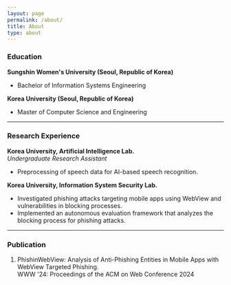 ```yaml
---
layout: page
permalink: /about/
title: About
type: about
---
```


### Education
**Sungshin Women's University (Seoul, Republic of Korea)**
- Bachelor of Information Systems Engineering <!--(2020.03-2022.02)-->

**Korea University (Seoul, Republic of Korea)**
- Master of Computer Science and Engineering <!--(2022.03-2024.02)-->

---
### Research Experience
**Korea University, Artificial Intelligence Lab.** <!--(2021.12-2022.02)-->
<br/>*Undergraduate Research Assistant*
- Preprocessing of speech data for AI-based speech recognition.

**Korea University, Information System Security Lab.** <!--(2022.03-2024.02)-->
- Investigated phishing attacks targeting mobile apps using WebView and vulnerabilities in blocking processes.
- Implemented an autonomous evaluation framework that analyzes the blocking process for phishing attacks.

---

### Publication
1. PhishinWebView: Analysis of Anti-Phishing Entities in Mobile Apps with WebView Targeted Phishing.<br/>WWW '24: Proceedings of the ACM on Web Conference 2024